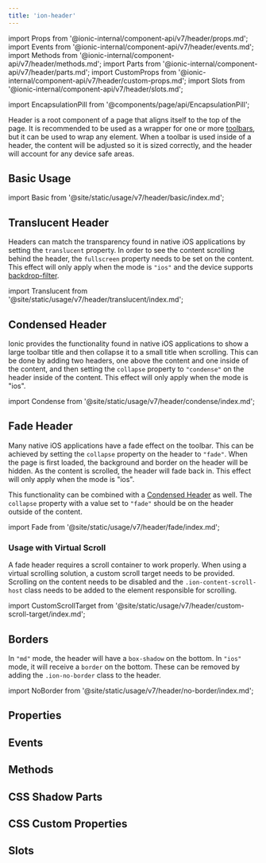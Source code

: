 ```yaml
---
title: 'ion-header'
---
```


import Props from '@ionic-internal/component-api/v7/header/props.md';
import Events from '@ionic-internal/component-api/v7/header/events.md';
import Methods from '@ionic-internal/component-api/v7/header/methods.md';
import Parts from '@ionic-internal/component-api/v7/header/parts.md';
import CustomProps from '@ionic-internal/component-api/v7/header/custom-props.md';
import Slots from '@ionic-internal/component-api/v7/header/slots.md';

<head>
  <title>ion-header: Header Parent Component for Ionic Framework Apps</title>
  <meta
    name="description"
    content="Ion-header is a parent component that holds the toolbar. It's important to note that ion-header needs to be the one of the three root elements of a page."
  />
</head>

import EncapsulationPill from '@components/page/api/EncapsulationPill';

Header is a root component of a page that aligns itself to the top of the page. It is recommended to be used as a wrapper for one or more [toolbars](./toolbar), but it can be used to wrap any element. When a toolbar is used inside of a header, the content will be adjusted so it is sized correctly, and the header will account for any device safe areas.

## Basic Usage

import Basic from '@site/static/usage/v7/header/basic/index.md';

<Basic />

## Translucent Header

Headers can match the transparency found in native iOS applications by setting the `translucent` property. In order to see the content scrolling behind the header, the `fullscreen` property needs to be set on the content. This effect will only apply when the mode is `"ios"` and the device supports [backdrop-filter](https://developer.mozilla.org/en-US/docs/Web/CSS/backdrop-filter#browser_compatibility).

import Translucent from '@site/static/usage/v7/header/translucent/index.md';

<Translucent />

## Condensed Header

Ionic provides the functionality found in native iOS applications to show a large toolbar title and then collapse it to a small title when scrolling. This can be done by adding two headers, one above the content and one inside of the content, and then setting the `collapse` property to `"condense"` on the header inside of the content. This effect will only apply when the mode is "ios".

import Condense from '@site/static/usage/v7/header/condense/index.md';

<Condense />

## Fade Header

Many native iOS applications have a fade effect on the toolbar. This can be achieved by setting the `collapse` property on the header to `"fade"`. When the page is first loaded, the background and border on the header will be hidden. As the content is scrolled, the header will fade back in. This effect will only apply when the mode is "ios".

This functionality can be combined with a [Condensed Header](#condensed-header) as well. The `collapse` property with a value set to `"fade"` should be on the header outside of the content.

import Fade from '@site/static/usage/v7/header/fade/index.md';

<Fade />

### Usage with Virtual Scroll

A fade header requires a scroll container to work properly. When using a virtual scrolling solution, a custom scroll target needs to be provided. Scrolling on the content needs to be disabled and the `.ion-content-scroll-host` class needs to be added to the element responsible for scrolling.

import CustomScrollTarget from '@site/static/usage/v7/header/custom-scroll-target/index.md';

<CustomScrollTarget />

## Borders

In `"md"` mode, the header will have a `box-shadow` on the bottom. In `"ios"` mode, it will receive a `border` on the bottom. These can be removed by adding the `.ion-no-border` class to the header.

import NoBorder from '@site/static/usage/v7/header/no-border/index.md';

<NoBorder />

## Properties

<Props />

## Events

<Events />

## Methods

<Methods />

## CSS Shadow Parts

<Parts />

## CSS Custom Properties

<CustomProps />

## Slots

<Slots />
